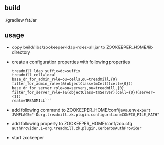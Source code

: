 build
------
./gradlew fatJar


usage
----------
* copy build/libs/zookeeper-ldap-roles-all.jar to ZOOKEEPER_HOME/lib directory

* create a configuration properties with following properties

   ```treadmill_ldap=ldap://10.10.10.10:22389
   treadmill_ldap_suffix=dc=suffix 
   treadmill_cell=local
   base_dn_for_admin_role=ou=cells,ou=treadmill,{0} 
   filter_for_admin_role=(&(objectClass=tmCell)(cell={0}))   
   base_dn_for_server_role=ou=servers,ou=treadmill,{0}   
   filter_for_server_role=(&(objectClass=tmServer)(cell={0})(server={1})   
   realm=TREADMILL```

* add following command to ZOOKEEPER_HOME/conf/java.env
  ```export JVMFLAGS="-Dorg.treadmill.zk.plugin.configuration=CONFIG_FILE_PATH"```

* add following property to ZOOKEEPER_HOME/conf/zoo.cfg
  ```authProvider.1=org.treadmill.zk.plugin.KerberosAuthProvider```

* start zookeeper
